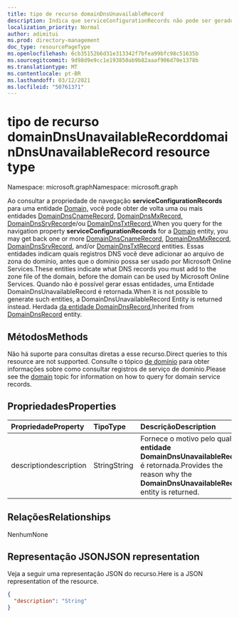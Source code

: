 ```yaml
---
title: tipo de recurso domainDnsUnavailableRecord
description: Indica que serviceConfigurationRecords não pode ser gerado.
localization_priority: Normal
author: adimitui
ms.prod: directory-management
doc_type: resourcePageType
ms.openlocfilehash: 6cb35152b6d31e313342f7bfea99bfc98c51635b
ms.sourcegitcommit: 9d98d9e9cc1e193850ab9b82aaaf906d70e1378b
ms.translationtype: MT
ms.contentlocale: pt-BR
ms.lasthandoff: 03/12/2021
ms.locfileid: "50761371"
---
```

# <a name="domaindnsunavailablerecord-resource-type"></a><span data-ttu-id="aae7d-103">tipo de recurso domainDnsUnavailableRecord</span><span class="sxs-lookup"><span data-stu-id="aae7d-103">domainDnsUnavailableRecord resource type</span></span>

<span data-ttu-id="aae7d-104">Namespace: microsoft.graph</span><span class="sxs-lookup"><span data-stu-id="aae7d-104">Namespace: microsoft.graph</span></span>

<span data-ttu-id="aae7d-105">Ao consultar a propriedade de navegação **serviceConfigurationRecords** para uma entidade [Domain,](domain.md) você pode obter de volta uma ou mais entidades [DomainDnsCnameRecord,](domaindnscnamerecord.md) [DomainDnsMxRecord,](domaindnsmxrecord.md) [DomainDnsSrvRecord](domaindnssrvrecord.md)e/ou [DomainDnsTxtRecord.](domaindnstxtrecord.md)</span><span class="sxs-lookup"><span data-stu-id="aae7d-105">When you query for the navigation property **serviceConfigurationRecords** for a [Domain](domain.md) entity, you may get back one or more [DomainDnsCnameRecord](domaindnscnamerecord.md), [DomainDnsMxRecord](domaindnsmxrecord.md), [DomainDnsSrvRecord](domaindnssrvrecord.md), and/or [DomainDnsTxtRecord](domaindnstxtrecord.md) entities.</span></span> <span data-ttu-id="aae7d-106">Essas entidades indicam quais registros DNS você deve adicionar ao arquivo de zona do domínio, antes que o domínio possa ser usado por Microsoft Online Services.</span><span class="sxs-lookup"><span data-stu-id="aae7d-106">These entities indicate what DNS records you must add to the zone file of the domain, before the domain can be used by Microsoft Online Services.</span></span> <span data-ttu-id="aae7d-107">Quando não é possível gerar essas entidades, uma Entidade DomainDnsUnavailableRecord é retornada.</span><span class="sxs-lookup"><span data-stu-id="aae7d-107">When it is not possible to generate such entities, a DomainDnsUnavailableRecord Entity is returned instead.</span></span> <span data-ttu-id="aae7d-108">Herdada [da entidade DomainDnsRecord.](domaindnsrecord.md)</span><span class="sxs-lookup"><span data-stu-id="aae7d-108">Inherited from [DomainDnsRecord](domaindnsrecord.md) entity.</span></span>

## <a name="methods"></a><span data-ttu-id="aae7d-109">Métodos</span><span class="sxs-lookup"><span data-stu-id="aae7d-109">Methods</span></span>
<span data-ttu-id="aae7d-110">Não há suporte para consultas diretas a esse recurso.</span><span class="sxs-lookup"><span data-stu-id="aae7d-110">Direct queries to this resource are not supported.</span></span> <span data-ttu-id="aae7d-111">Consulte o tópico [de domínio](domain.md) para obter informações sobre como consultar registros de serviço de domínio.</span><span class="sxs-lookup"><span data-stu-id="aae7d-111">Please see the [domain](domain.md) topic for information on how to query for domain service records.</span></span>

## <a name="properties"></a><span data-ttu-id="aae7d-112">Propriedades</span><span class="sxs-lookup"><span data-stu-id="aae7d-112">Properties</span></span>
| <span data-ttu-id="aae7d-113">Propriedade</span><span class="sxs-lookup"><span data-stu-id="aae7d-113">Property</span></span>     | <span data-ttu-id="aae7d-114">Tipo</span><span class="sxs-lookup"><span data-stu-id="aae7d-114">Type</span></span>   |<span data-ttu-id="aae7d-115">Descrição</span><span class="sxs-lookup"><span data-stu-id="aae7d-115">Description</span></span>|
|:---------------|:--------|:----------|
|<span data-ttu-id="aae7d-116">description</span><span class="sxs-lookup"><span data-stu-id="aae7d-116">description</span></span>|<span data-ttu-id="aae7d-117">String</span><span class="sxs-lookup"><span data-stu-id="aae7d-117">String</span></span>|<span data-ttu-id="aae7d-118">Fornece o motivo pelo qual **a entidade DomainDnsUnavailableRecord** é retornada.</span><span class="sxs-lookup"><span data-stu-id="aae7d-118">Provides the reason why the **DomainDnsUnavailableRecord** entity is returned.</span></span> |

## <a name="relationships"></a><span data-ttu-id="aae7d-119">Relações</span><span class="sxs-lookup"><span data-stu-id="aae7d-119">Relationships</span></span>
<span data-ttu-id="aae7d-120">Nenhum</span><span class="sxs-lookup"><span data-stu-id="aae7d-120">None</span></span>

## <a name="json-representation"></a><span data-ttu-id="aae7d-121">Representação JSON</span><span class="sxs-lookup"><span data-stu-id="aae7d-121">JSON representation</span></span>
<span data-ttu-id="aae7d-122">Veja a seguir uma representação JSON do recurso.</span><span class="sxs-lookup"><span data-stu-id="aae7d-122">Here is a JSON representation of the resource.</span></span>

<!-- {
  "blockType": "resource",
  "baseType": "microsoft.graph.domainDnsRecord",
  "optionalProperties": [

  ],
  "@odata.type": "microsoft.graph.domainDnsUnavailableRecord"
}-->

```json
{
  "description": "String"
}

```

<!-- uuid: 8fcb5dbc-d5aa-4681-8e31-b001d5168d79
2015-10-25 14:57:30 UTC -->
<!-- {
  "type": "#page.annotation",
  "description": "domainDnsUnavailableRecord resource",
  "keywords": "",
  "section": "documentation",
  "tocPath": ""
}-->

